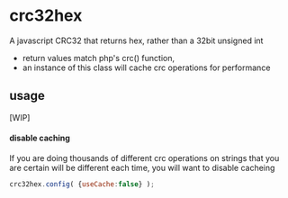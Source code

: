 # crc32hex
A javascript CRC32 that returns hex, rather than a 32bit unsigned int

* return values match php's crc() function, 
* an instance of this class will cache crc operations for performance

## usage

[WIP]

#### disable caching

If you are doing thousands of different crc operations on strings that you are certain will be different each time, you will want to disable cacheing

```js
crc32hex.config( {useCache:false} );
```
